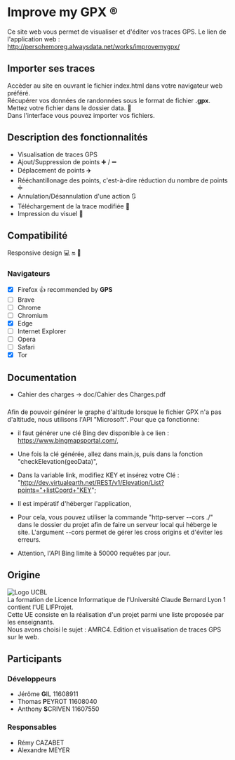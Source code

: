 # Improve my GPX :registered:
Ce site web vous permet de visualiser et d'éditer vos traces GPS.
Le lien de l'application web : http://persohemoreg.alwaysdata.net/works/improvemygpx/

## Importer ses traces
Accèder au site en ouvrant le fichier index.html dans votre navigateur web préféré. <br/>
Récupérer vos données de randonnées sous le format de fichier **.gpx**. <br/>
Mettez votre fichier dans le dossier data. :open_file_folder: <br/>
Dans l'interface vous pouvez importer vos fichiers.

## Description des fonctionnalités
* Visualisation de traces GPS
* Ajout/Suppression de points :heavy_plus_sign: / :heavy_minus_sign:
* Déplacement de points :airplane:
* Rééchantillonage des points, c'est-à-dire réduction du nombre de points :heavy_division_sign:
* Annulation/Désannulation d'une action :arrows_clockwise:
* Téléchargement de la trace modifiée :floppy_disk:
* Impression du visuel :fax:

## Compatibilité
Responsive design :computer: :on: :iphone:

### Navigateurs
- [x] Firefox :thumbsup: recommended by **GPS**
- [ ] Brave
- [ ] Chrome
- [ ] Chromium
- [x] Edge
- [ ] Internet Explorer
- [ ] Opera
- [ ] Safari
- [x] Tor

## Documentation
* Cahier des charges -> doc/Cahier des Charges.pdf

###
Afin de pouvoir générer le graphe d'altitude lorsque le fichier GPX n'a pas d'altitude, nous utilisons l'API "Microsoft".
Pour que ça fonctionne:
* il faut générer une clé Bing dev disponible à ce lien : https://www.bingmapsportal.com/,
* Une fois la clé générée, allez dans main.js, puis dans la fonction "checkElevation(geoData)",
* Dans la variable link, modifiez KEY et insérez votre Clé : "http://dev.virtualearth.net/REST/v1/Elevation/List?points="+listCoord+"KEY";

* Il est impératif d'héberger l'application,
* Pour cela, vous pouvez utiliser la commande "http-server --cors ./" dans le dossier du projet afin de faire un serveur local qui héberge le site.
L'argument --cors permet de gérer les cross origins et d'éviter les erreurs.
* Attention, l'API Bing limite à 50000 requêtes par jour.

## Origine
![Logo UCBL](https://www.univ-lyon1.fr/images/www/logo-lyon1.png) <br/>
La formation de Licence Informatique de l'Université Claude Bernard Lyon 1 contient l'UE LIFProjet. <br/>
Cette UE consiste en la réalisation d'un projet parmi une liste proposée par les enseignants. <br/>
Nous avons choisi le sujet : AMRC4. Edition et visualisation de traces GPS sur le web.

## Participants

### Développeurs
* Jérôme **G**IL 11608911
* Thomas **P**EYROT 11608040
* Anthony **S**CRIVEN 11607550

### Responsables
* Rémy CAZABET
* Alexandre MEYER
